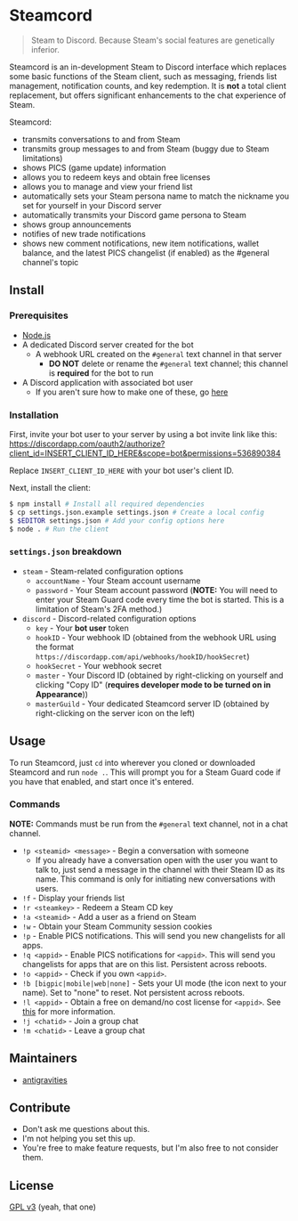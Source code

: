 # Steamcord

> Steam to Discord. Because Steam's social features are genetically inferior.

Steamcord is an in-development Steam to Discord interface which replaces some basic functions of the Steam client, such as messaging, friends list management, notification counts, and key redemption. It is **not** a total client replacement, but offers significant enhancements to the chat experience of Steam.

Steamcord:

* transmits conversations to and from Steam
* transmits group messages to and from Steam (buggy due to Steam limitations)
* shows PICS (game update) information
* allows you to redeem keys and obtain free licenses
* allows you to manage and view your friend list
* automatically sets your Steam persona name to match the nickname you set for yourself in your Discord server
* automatically transmits your Discord game persona to Steam
* shows group announcements
* notifies of new trade notifications
* shows new comment notifications, new item notifications, wallet balance, and the latest PICS changelist (if enabled) as the #general channel's topic

## Install

### Prerequisites

* [Node.js](https://nodejs.org/)
* A dedicated Discord server created for the bot
  * A webhook URL created on the `#general` text channel in that server
    * **DO NOT** delete or rename the `#general` text channel; this channel is **required** for the bot to run
* A Discord application with associated bot user
  * If you aren't sure how to make one of these, go [here](https://discordapp.com/developers/applications/me)

### Installation

First, invite your bot user to your server by using a bot invite link like this: https://discordapp.com/oauth2/authorize?client_id=INSERT_CLIENT_ID_HERE&scope=bot&permissions=536890384

Replace `INSERT_CLIENT_ID_HERE` with your bot user's client ID.

Next, install the client:

```bash
$ npm install # Install all required dependencies
$ cp settings.json.example settings.json # Create a local config
$ $EDITOR settings.json # Add your config options here
$ node . # Run the client
```

### `settings.json` breakdown

* `steam` - Steam-related configuration options
  * `accountName` - Your Steam account username
  * `password` - Your Steam account password (**NOTE:** You will need to enter your Steam Guard code every time the bot is started. This is a limitation of Steam's 2FA method.)
* `discord` - Discord-related configuration options
  * `key` - Your **bot user** token
  * `hookID` - Your webhook ID (obtained from the webhook URL using the format `https://discordapp.com/api/webhooks/hookID/hookSecret`)
  * `hookSecret` - Your webhook secret
  * `master` - Your Discord ID (obtained by right-clicking on yourself and clicking "Copy ID" (**requires developer mode to be turned on in Appearance**))
  * `masterGuild` - Your dedicated Steamcord server ID (obtained by right-clicking on the server icon on the left)

## Usage

To run Steamcord, just `cd` into wherever you cloned or downloaded Steamcord and run `node .`. This will prompt you for a Steam Guard code if you have that enabled, and start once it's entered.

### Commands

**NOTE:** Commands must be run from the `#general` text channel, not in a chat channel.

* `!p <steamid> <message>` - Begin a conversation with someone
  * If you already have a conversation open with the user you want to talk to, just send a message in the channel with their Steam ID as its name. This command is only for initiating new conversations with users.
* `!f` - Display your friends list
* `!r <steamkey>` - Redeem a Steam CD key
* `!a <steamid>` - Add a user as a friend on Steam
* `!w` - Obtain your Steam Community session cookies
* `!p` - Enable PICS notifications. This will send you new changelists for all apps.
* `!q <appid>` - Enable PICS notifications for `<appid>`. This will send you changelists for apps that are on this list. Persistent across reboots.
* `!o <appid>` - Check if you own `<appid>`.
* `!b [bigpic|mobile|web|none]` - Sets your UI mode (the icon next to your name). Set to "none" to reset. Not persistent across reboots.
* `!l <appid>` - Obtain a free on demand/no cost license for `<appid>`. See [this](https://github.com/DoctorMcKay/node-steam-user#requestfreelicenseappids-callback) for more information.
* `!j <chatid>` - Join a group chat
* `!m <chatid>` - Leave a group chat

## Maintainers

* [antigravities](https://github.com/antigravities)

## Contribute

* Don't ask me questions about this.
* I'm not helping you set this up.
* You're free to make feature requests, but I'm also free to not consider them.

## License

[GPL v3](http://gnu.org/licenses/gpl-3.0) (yeah, that one)
